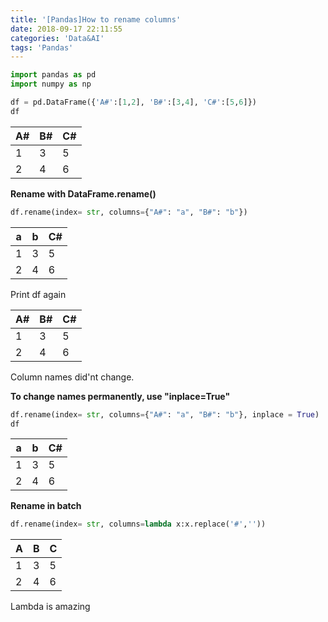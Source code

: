 ```yaml
---
title: '[Pandas]How to rename columns'
date: 2018-09-17 22:11:55
categories: 'Data&AI'
tags: 'Pandas'
---
```


```python
import pandas as pd
import numpy as np

df = pd.DataFrame({'A#':[1,2], 'B#':[3,4], 'C#':[5,6]})
df
```

| A#   | B#   | C#   |
| ---- | ---- | ---- |
| 1    | 3    | 5    |
| 2    | 4    | 6    |

**Rename with DataFrame.rename()**

```python
df.rename(index= str, columns={"A#": "a", "B#": "b"})
```

| a    | b    | C#   |
| ---- | ---- | ---- |
| 1    | 3    | 5    |
| 2    | 4    | 6    |

Print df again

| A#   | B#   | C#   |
| ---- | ---- | ---- |
| 1    | 3    | 5    |
| 2    | 4    | 6    |

Column names did'nt change. 

**To change names permanently, use  "inplace=True"**

```python
df.rename(index= str, columns={"A#": "a", "B#": "b"}, inplace = True)
df
```

| a    | b    | C#   |
| ---- | ---- | ---- |
| 1    | 3    | 5    |
| 2    | 4    | 6    |

**Rename in batch**

```python
df.rename(index= str, columns=lambda x:x.replace('#',''))
```

| A    | B    | C    |
| ---- | ---- | ---- |
| 1    | 3    | 5    |
| 2    | 4    | 6    |

Lambda is amazing
